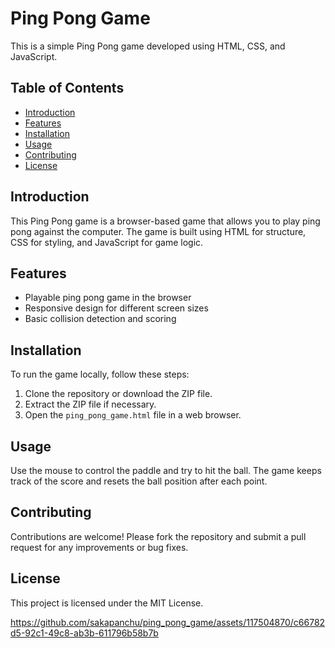 # Ping Pong Game

This is a simple Ping Pong game developed using HTML, CSS, and JavaScript.

## Table of Contents
- [Introduction](#introduction)
- [Features](#features)
- [Installation](#installation)
- [Usage](#usage)
- [Contributing](#contributing)
- [License](#license)

## Introduction
This Ping Pong game is a browser-based game that allows you to play ping pong against the computer. The game is built using HTML for structure, CSS for styling, and JavaScript for game logic.

## Features
- Playable ping pong game in the browser
- Responsive design for different screen sizes
- Basic collision detection and scoring

## Installation
To run the game locally, follow these steps:
1. Clone the repository or download the ZIP file.
2. Extract the ZIP file if necessary.
3. Open the `ping_pong_game.html` file in a web browser.

## Usage
Use the mouse to control the paddle and try to hit the ball. The game keeps track of the score and resets the ball position after each point.

## Contributing
Contributions are welcome! Please fork the repository and submit a pull request for any improvements or bug fixes.

## License
This project is licensed under the MIT License.


https://github.com/sakapanchu/ping_pong_game/assets/117504870/c66782d5-92c1-49c8-ab3b-611796b58b7b
